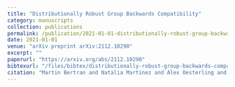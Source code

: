 ```yaml
---
title: "Distributionally Robust Group Backwards Compatibility"
category: manuscripts
collection: publications
permalink: /publication/2021-01-01-distributionally-robust-group-backwards-compatibility
date: 2021-01-01
venue: "arXiv preprint arXiv:2112.10290"
excerpt: ""
paperurl: "https://arxiv.org/abs/2112.10290"
bibtexurl: "/files/bibtex/distributionally-robust-group-backwards-compatibility.bib"
citation: "Martin Bertran and Natalia Martinez and Alex Oesterling and Guillermo Sapiro. “Distributionally Robust Group Backwards Compatibility.” arXiv preprint arXiv:2112.10290."
---
```


<!-- add abstract or notes here -->
